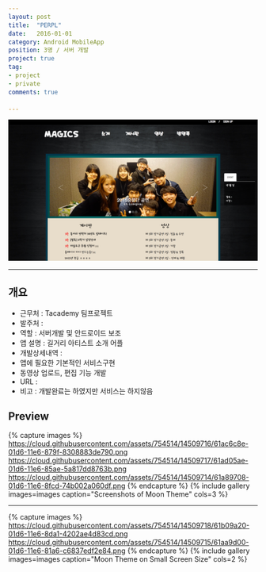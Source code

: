 ```yaml
---
layout: post
title:  "PERPL"
date:   2016-01-01
category: Android MobileApp
position: 3명 / 서버 개발
project: true
tag:
- project
- private
comments: true

---
```


![Homepage Img](../assets/img/project/hongikmagics1.png)

---

## 개요
* 근무처 : Tacademy 팀프로젝트
* 발주처 :
* 역할 : 서버개발 및 안드로이드 보조
* 앱 설명 : 길거리 아티스트 소개 어플
* 개발상세내역 :
* 앱에 필요한 기본적인 서비스구현
* 동영상 업로드, 편집 기능 개발
* URL :
* 비고 : 개발완료는 하였지만 서비스는 하지않음

## Preview

{% capture images %}
	https://cloud.githubusercontent.com/assets/754514/14509716/61ac6c8e-01d6-11e6-879f-8308883de790.png
	https://cloud.githubusercontent.com/assets/754514/14509717/61ad05ae-01d6-11e6-85ae-5a817dd8763b.png
	https://cloud.githubusercontent.com/assets/754514/14509714/61a89708-01d6-11e6-8fcd-74b002a060df.png
{% endcapture %}
{% include gallery images=images caption="Screenshots of Moon Theme" cols=3 %}

---

{% capture images %}
	https://cloud.githubusercontent.com/assets/754514/14509718/61b09a20-01d6-11e6-8da1-4202ae4d83cd.png
	https://cloud.githubusercontent.com/assets/754514/14509715/61aa9d00-01d6-11e6-81a6-c6837edf2e84.png
{% endcapture %}
{% include gallery images=images caption="Moon Theme on Small Screen Size" cols=2 %}
